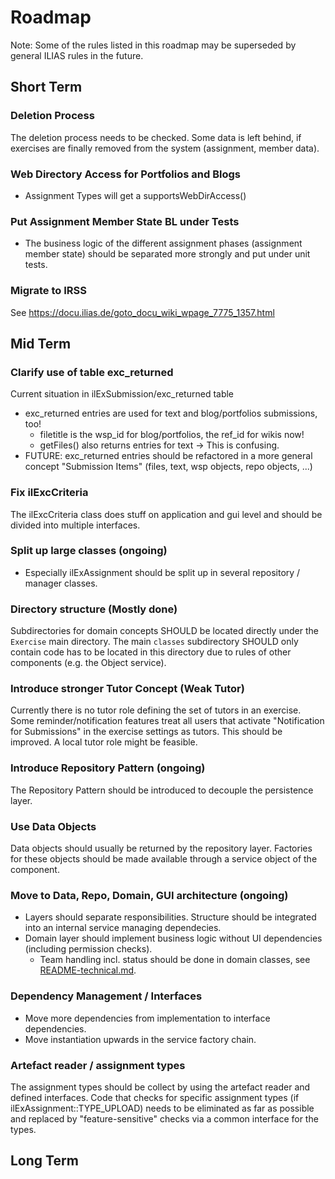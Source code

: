 # Roadmap

Note: Some of the rules listed in this roadmap may be superseded by general ILIAS rules in the future.

## Short Term

### Deletion Process

The deletion process needs to be checked. Some data is left behind, if exercises are finally removed from the system (assignment, member data).

### Web Directory Access for Portfolios and Blogs

- Assignment Types will get a supportsWebDirAccess()

### Put Assignment Member State BL under Tests

- The business logic of the different assignment phases (assignment member state) should be separated more strongly and put under unit tests.

### Migrate to IRSS

See https://docu.ilias.de/goto_docu_wiki_wpage_7775_1357.html


## Mid Term

### Clarify use of table exc_returned

Current situation in ilExSubmission/exc_returned table
- exc_returned entries are used for text and blog/portfolios submissions, too!
  - filetitle is the wsp_id for blog/portfolios, the ref_id for wikis now!
  - getFiles() also returns entries for text
  -> This is confusing.
- FUTURE: exc_returned entries should be refactored in a more general concept "Submission Items" (files, text,
  wsp objects, repo objects, ...)

### Fix ilExcCriteria

The ilExcCriteria class does stuff on application and gui level and should be divided into multiple interfaces.

### Split up large classes (ongoing)

- Especially ilExAssignment should be split up in several repository / manager classes.

### Directory structure (Mostly done)

Subdirectories for domain concepts SHOULD be located directly under the `Exercise` main directory. The main `classes` subdirectory SHOULD only contain code has to be located in this directory due to rules of other components (e.g. the Object service).

### Introduce stronger Tutor Concept (Weak Tutor)

Currently there is no tutor role defining the set of tutors in an exercise. Some reminder/notification features treat all users that activate "Notification for Submissions" in the exercise settings as tutors. This should be improved. A local tutor role might be feasible.

### Introduce Repository Pattern (ongoing)

The Repository Pattern should be introduced to decouple the persistence layer.

### Use Data Objects

Data objects should usually be returned by the repository layer. Factories for these objects should be made available through a service object of the component.

### Move to Data, Repo, Domain, GUI architecture (ongoing)

- Layers should separate responsibilities. Structure should be integrated into an internal service managing dependecies.
- Domain layer should implement business logic without UI dependencies (including permission checks).
  - Team handling incl. status should be done in domain classes, see [README-technical.md](./README-technical.md).

### Dependency Management / Interfaces

- Move more dependencies from implementation to interface dependencies.
- Move instantiation upwards in the service factory chain.

### Artefact reader / assignment types

The assignment types should be collect by using the artefact reader and defined interfaces. Code that checks for specific assignment types (if ilExAssignment::TYPE_UPLOAD) needs to be eliminated as far as possible and replaced by "feature-sensitive" checks via a common interface for the types.

## Long Term
